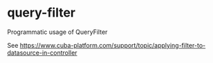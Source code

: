 # query-filter
Programmatic usage of QueryFilter

See https://www.cuba-platform.com/support/topic/applying-filter-to-datasource-in-controller
